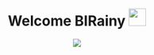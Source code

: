 <h1 align="center">Welcome BIRainy <img src="https://media.giphy.com/media/hvRJCLFzcasrR4ia7z/giphy.gif" width="35"></h1>
<p align="center">
  <a href="https://github.com/DenverCoder1/readme-typing-svg"><img src="https://readme-typing-svg.herokuapp.com?lines=Software+Development;SMM;Data+Analytics;WebSite;Mobile+App&center=true&width=500&height=50"></a>
</p>

<br>

